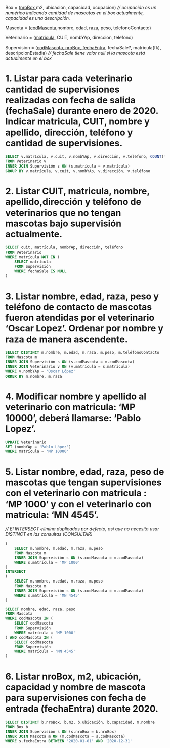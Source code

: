 Box = (<ins>nroBox</ins>,m2, ubicación, capacidad, ocupacion) *// ocupación es un numérico indicando cantidad de mascotas en el box actualmente, capacidad es una descripción.*

Mascota = (<ins>codMascota</ins>,nombre, edad, raza, peso, telefonoContacto)

Veterinario = (<ins>matricula</ins>, CUIT, nombYAp, direccion, telefono)

Supervision = (<ins>codMascota, nroBox, fechaEntra</ins>, fechaSale?, matricula(fk), descripcionEstadia) *// fechaSale tiene valor null si la mascota está actualmente en el box*

# 1. Listar para cada veterinario cantidad de supervisiones realizadas con fecha de salida (fechaSale) durante enero de 2020. Indicar matricula, CUIT, nombre y apellido, dirección, teléfono y cantidad de supervisiones.

```sql
SELECT v.matrícula, v.cuit, v.nombYAp, v.dirección, v.teléfono, COUNT(*) as cantidad
FROM Veterinario v
INNER JOIN Supervisión s ON (s.matrícula = v.matrícula)
GROUP BY v.matrícula, v.cuit, v.nombYAp, v.dirección, v.teléfono
```

# 2. Listar CUIT, matricula, nombre, apellido,dirección y teléfono de veterinarios que no tengan mascotas bajo supervisión actualmente.

```sql
SELECT cuit, matrícula, nombYAp, dirección, teléfono
FROM Veterinario
WHERE matrícula NOT IN (
    SELECT matrícula
    FROM Supervisión
    WHERE fechaSale IS NULL
)
```

# 3. Listar nombre, edad, raza, peso y teléfono de contacto de mascotas fueron atendidas por el veterinario ‘Oscar Lopez’. Ordenar por nombre y raza de manera ascendente.

```sql
SELECT DISTINCT m.nombre, m.edad, m.raza, m.peso, m.teléfonoContacto
FROM Mascota m
INNER JOIN Supervisión s ON (s.codMascota = m.codMascota)
INNER JOIN Veterinario v ON (v.matrícula = s.matrícula)
WHERE v.nombYAp = 'Oscar López'
ORDER BY m.nombre, m.raza
```

# 4. Modificar nombre y apellido al veterinario con matricula: ‘MP 10000’, deberá llamarse: ‘Pablo Lopez’.

```sql
UPDATE Veterinario
SET (nombYAp = 'Pablo López')
WHERE matrícula = 'MP 10000'
```

# 5. Listar nombre, edad, raza, peso de mascotas que tengan supervisiones con el veterinario con matricula : ‘MP 1000’ y con el veterinario con matricula: ‘MN 4545’.

*// El INTERSECT elimina duplicados por defecto, así que no necesito usar DISTINCT en las consultas (CONSULTAR)*

```sql
(
    SELECT m.nombre, m.edad, m.raza, m.peso
    FROM Mascota m
    INNER JOIN Supervisión s ON (s.codMascota = m.codMascota)
    WHERE s.matrícula = 'MP 1000'
)
INTERSECT
(
    SELECT m.nombre, m.edad, m.raza, m.peso
    FROM Mascota m
    INNER JOIN Supervisión s ON (s.codMascota = m.codMascota)
    WHERE s.matrícula = 'MN 4545'
)
```

```sql
SELECT nombre, edad, raza, peso
FROM Mascota
WHERE codMascota IN (
    SELECT codMascota
    FROM Supervisión
    WHERE matrícula = 'MP 1000'
) AND codMascota IN (
    SELECT codMascota
    FROM Supervisión
    WHERE matrícula = 'MN 4545'
)
```

# 6. Listar nroBox, m2, ubicación, capacidad y nombre de mascota para supervisiones con fecha de entrada (fechaEntra) durante 2020.

```sql
SELECT DISTINCT b.nroBox, b.m2, b.ubicación, b.capacidad, m.nombre
FROM Box b
INNER JOIN Supervisión s ON (s.nroBox = b.nroBox)
INNER JOIN Mascota m ON (m.codMascota = s.codMascota)
WHERE s.fechaEntra BETWEEN '2020-01-01' AND '2020-12-31'
```